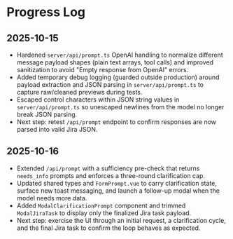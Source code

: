 # Progress Log

## 2025-10-15
- Hardened `server/api/prompt.ts` OpenAI handling to normalize different message payload shapes (plain text arrays, tool calls) and improved sanitization to avoid "Empty response from OpenAI" errors.
- Added temporary debug logging (guarded outside production) around payload extraction and JSON parsing in `server/api/prompt.ts` to capture raw/cleaned previews during tests.
- Escaped control characters within JSON string values in `server/api/prompt.ts` so unescaped newlines from the model no longer break JSON parsing.
- Next step: retest `/api/prompt` endpoint to confirm responses are now parsed into valid Jira JSON.

## 2025-10-16
- Extended `/api/prompt` with a sufficiency pre-check that returns `needs_info` prompts and enforces a three-round clarification cap.
- Updated shared types and `FormPrompt.vue` to carry clarification state, surface new toast messaging, and launch a follow-up modal when the model needs more data.
- Added `ModalClarificationPrompt` component and trimmed `ModalJiraTask` to display only the finalized Jira task payload.
- Next step: exercise the UI through an initial request, a clarification cycle, and the final Jira task to confirm the loop behaves as expected.

